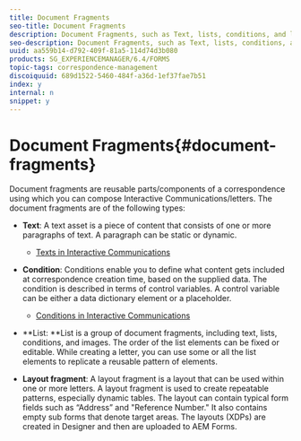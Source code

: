 ```yaml
---
title: Document Fragments
seo-title: Document Fragments
description: Document Fragments, such as Text, lists, conditions, and layout fragments, in Correspondence Management let you form the static, dynamic, and repeatable components of customer correspondence.
seo-description: Document Fragments, such as Text, lists, conditions, and layout fragments, in Correspondence Management let you form the static, dynamic, and repeatable components of customer correspondence.
uuid: aa559b14-d792-409f-81a5-114d74d3b080
products: SG_EXPERIENCEMANAGER/6.4/FORMS
topic-tags: correspondence-management
discoiquuid: 689d1522-5460-484f-a36d-1ef37fae7b51
index: y
internal: n
snippet: y
---
```


# Document Fragments{#document-fragments}

Document fragments are reusable parts/components of a correspondence using which you can compose Interactive Communications/letters. The document fragments are of the following types:

* **Text**: A text asset is a piece of content that consists of one or more paragraphs of text. A paragraph can be static or dynamic.

    * [Texts in Interactive Communications](../../forms/using/texts-interactive-communications.md)

* **Condition**: Conditions enable you to define what content gets included at correspondence creation time, based on the supplied data. The condition is described in terms of control variables. A control variable can be either a data dictionary element or a placeholder.

    * [Conditions in Interactive Communications](../../forms/using/conditions-interactive-communications.md)

* **List: **List is a group of document fragments, including text, lists, conditions, and images. The order of the list elements can be fixed or editable. While creating a letter, you can use some or all the list elements to replicate a reusable pattern of elements.
* **Layout fragment**: A layout fragment is a layout that can be used within one or more letters. A layout fragment is used to create repeatable patterns, especially dynamic tables. The layout can contain typical form fields such as “Address” and "Reference Number." It also contains empty sub forms that denote target areas. The layouts (XDPs) are created in Designer and then are uploaded to AEM Forms.

